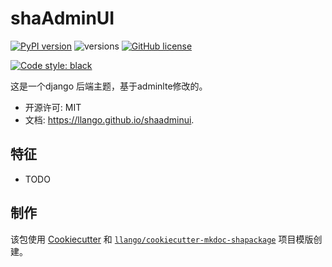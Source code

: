 # shaAdminUI


[![PyPI version](https://badge.fury.io/py/shaadminui.svg)](https://badge.fury.io/py/shaadminui)
![versions](https://img.shields.io/pypi/pyversions/shaadminui.svg)
[![GitHub license](https://img.shields.io/github/license/mgancita/shaadminui.svg)](https://github.com/mgancita/shaadminui/blob/main/LICENSE)


[![Code style: black](https://img.shields.io/badge/code%20style-black-000000.svg)](https://github.com/psf/black)


这是一个django 后端主题，基于adminlte修改的。


- 开源许可: MIT
- 文档: https://llango.github.io/shaadminui.


## 特征

* TODO

## 制作


该包使用 [Cookiecutter](https://github.com/audreyr/cookiecutter) 和 [`llango/cookiecutter-mkdoc-shapackage`](https://github.com/llango/cookiecutter-mkdoc-shapackage/) 项目模版创建。
